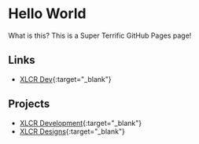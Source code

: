 # Hello World

What is this? This is a Super Terrific GitHub Pages page!

## Links

* [XLCR Dev](https://xlcr.dev){:target="_blank"}

## Projects 


* [XLCR Development](https://xlcrdevelopment.com){:target="_blank"}
* [XLCR Designs](https://xlcrdesigns.com){:target="_blank"}

